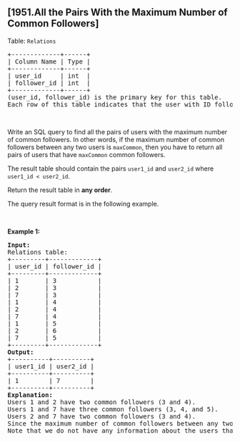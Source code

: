 ## [1951.All the Pairs With the Maximum Number of Common Followers]
<p>Table: <code>Relations</code></p>

<pre>
+-------------+------+
| Column Name | Type |
+-------------+------+
| user_id     | int  |
| follower_id | int  |
+-------------+------+
(user_id, follower_id) is the primary key for this table.
Each row of this table indicates that the user with ID follower_id is following the user with ID user_id.
</pre>

<p>&nbsp;</p>

<p>Write an SQL query to find all the pairs of users with the maximum number of common followers. In other words, if the maximum number of common followers between any two users is <code>maxCommon</code>, then you have to return all pairs of users that have <code>maxCommon</code> common followers.</p>

<p>The result table should contain the pairs <code>user1_id</code> and <code>user2_id</code> where <code>user1_id &lt; user2_id</code>.</p>

<p>Return the result table in <strong>any order</strong>.</p>

<p>The query result format is in the following example.</p>

<p>&nbsp;</p>
<p><strong class="example">Example 1:</strong></p>

<pre>
<strong>Input:</strong> 
Relations table:
+---------+-------------+
| user_id | follower_id |
+---------+-------------+
| 1       | 3           |
| 2       | 3           |
| 7       | 3           |
| 1       | 4           |
| 2       | 4           |
| 7       | 4           |
| 1       | 5           |
| 2       | 6           |
| 7       | 5           |
+---------+-------------+
<strong>Output:</strong> 
+----------+----------+
| user1_id | user2_id |
+----------+----------+
| 1        | 7        |
+----------+----------+
<strong>Explanation:</strong> 
Users 1 and 2 have two common followers (3 and 4).
Users 1 and 7 have three common followers (3, 4, and 5).
Users 2 and 7 have two common followers (3 and 4).
Since the maximum number of common followers between any two users is 3, we return all pairs of users with three common followers, which is only the pair (1, 7). We return the pair as (1, 7), not as (7, 1).
Note that we do not have any information about the users that follow users 3, 4, and 5, so we consider them to have 0 followers.
</pre>
